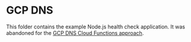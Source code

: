 # GCP DNS
This folder contains the example Node.js health check application.  It was abandoned for the [GCP DNS Cloud Functions approach](../gcp-dns-stackdriver-pubsub-functions).  
